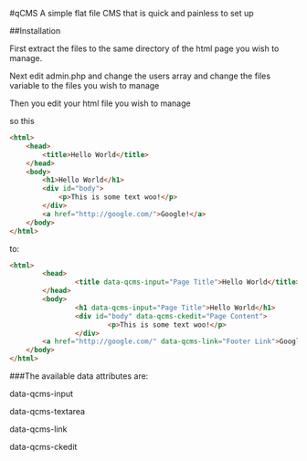 #qCMS
A simple flat file CMS that is quick and painless to set up

##Installation

First extract the files to the same directory of the html page you wish to manage. 

Next edit admin.php and change the users array and change the files variable to the files you wish to manage

Then you edit your html file you wish to manage

so this 
```html
<html>
	<head>
		<title>Hello World</title>
	</head>
	<body>
		<h1>Hello World</h1>
		<div id="body">
			<p>This is some text woo!</p>
		</div>
		<a href="http://google.com/">Google!</a>	
	</body>
</html>
```
to:
```html
<html>
        <head>
                <title data-qcms-input="Page Title">Hello World</title>
        </head>
        <body>
                <h1 data-qcms-input="Page Title">Hello World</h1>
                <div id="body" data-qcms-ckedit="Page Content">
                        <p>This is some text woo!</p>
                </div>
		<a href="http://google.com/" data-qcms-link="Footer Link">Google!</a>
	</body>
</html>
```

###The available data attributes are:

data-qcms-input

data-qcms-textarea

data-qcms-link

data-qcms-ckedit
